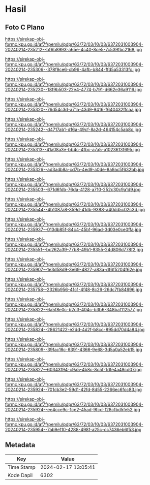 # Hasil

## Foto C Plano

https://sirekap-obj-formc.kpu.go.id/af7f/pemilu/pdpr/63/72/03/10/03/6372031003904-20240214-235212--bf6b8993-a65e-4c40-8ce5-7c539fbc2168.jpg

https://sirekap-obj-formc.kpu.go.id/af7f/pemilu/pdpr/63/72/03/10/03/6372031003904-20240214-235306--378f9ce6-cb96-4afb-b844-ffd5a53313fc.jpg

https://sirekap-obj-formc.kpu.go.id/af7f/pemilu/pdpr/63/72/03/10/03/6372031003904-20240214-235230--18f9b503-22e4-4774-b791-d662e36a9116.jpg

https://sirekap-obj-formc.kpu.go.id/af7f/pemilu/pdpr/63/72/03/10/03/6372031003904-20240214-235320--76d54c3d-a71a-43d9-9416-f640432ffcaa.jpg

https://sirekap-obj-formc.kpu.go.id/af7f/pemilu/pdpr/63/72/03/10/03/6372031003904-20240214-235242--d4717ab1-d16a-49cf-8a2d-464154c5ab8c.jpg

https://sirekap-obj-formc.kpu.go.id/af7f/pemilu/pdpr/63/72/03/10/03/6372031003904-20240214-235313--41a08a3e-bb4c-4fbc-a7a5-a1023613f695.jpg

https://sirekap-obj-formc.kpu.go.id/af7f/pemilu/pdpr/63/72/03/10/03/6372031003904-20240214-235326--ad3adb8a-cd7b-4ed9-a0de-8a9ac5f632bb.jpg

https://sirekap-obj-formc.kpu.go.id/af7f/pemilu/pdpr/63/72/03/10/03/6372031003904-20240214-235503--671d6fdb-76da-4128-a710-252c30c9a1d9.jpg

https://sirekap-obj-formc.kpu.go.id/af7f/pemilu/pdpr/63/72/03/10/03/6372031003904-20240214-235544--4b1087a8-359d-41db-9388-a40dd5c02c3d.jpg

https://sirekap-obj-formc.kpu.go.id/af7f/pemilu/pdpr/63/72/03/10/03/6372031003904-20240214-235937--013db85f-84c4-45b1-96ad-3d03e0ce0ffa.jpg

https://sirekap-obj-formc.kpu.go.id/af7f/pemilu/pdpr/63/72/03/10/03/6372031003904-20240214-235551--bc262a39-77b8-49b1-8355-24d806d778f2.jpg

https://sirekap-obj-formc.kpu.go.id/af7f/pemilu/pdpr/63/72/03/10/03/6372031003904-20240214-235907--1e3d58d9-3e69-4827-a83a-df6f5204f62e.jpg

https://sirekap-obj-formc.kpu.go.id/af7f/pemilu/pdpr/63/72/03/10/03/6372031003904-20240214-235758--2326b956-41c1-4f48-8c26-26dc7fb84696.jpg

https://sirekap-obj-formc.kpu.go.id/af7f/pemilu/pdpr/63/72/03/10/03/6372031003904-20240214-235822--6a5f8e0c-b2c3-404c-b3b6-348baf112577.jpg

https://sirekap-obj-formc.kpu.go.id/af7f/pemilu/pdpr/63/72/03/10/03/6372031003904-20240214-235824--28621422-e2dd-4d2f-b8cc-895dd70d4a84.jpg

https://sirekap-obj-formc.kpu.go.id/af7f/pemilu/pdpr/63/72/03/10/03/6372031003904-20240214-235809--39fac16c-6391-4366-9e68-3d5a0a52eb15.jpg

https://sirekap-obj-formc.kpu.go.id/af7f/pemilu/pdpr/63/72/03/10/03/6372031003904-20240214-235827--60343194-c9a5-4b8c-8c5f-1dfe4a48cd07.jpg

https://sirekap-obj-formc.kpu.go.id/af7f/pemilu/pdpr/63/72/03/10/03/6372031003904-20240214-235924--701cb3e2-59d1-42fd-8d55-2266ec6fcc83.jpg

https://sirekap-obj-formc.kpu.go.id/af7f/pemilu/pdpr/63/72/03/10/03/6372031003904-20240214-235924--ee4cce9c-1ce2-45ad-9fcd-f28cfbd5fe52.jpg

https://sirekap-obj-formc.kpu.go.id/af7f/pemilu/pdpr/63/72/03/10/03/6372031003904-20240214-235954--7ab9e110-4288-498f-a25c-cc7436eb6f53.jpg


## Metadata

| Key        | Value               |
| ---------- | ------------------- |
| Time Stamp | 2024-02-17 13:05:41 |
| Kode Dapil | 6302                |



